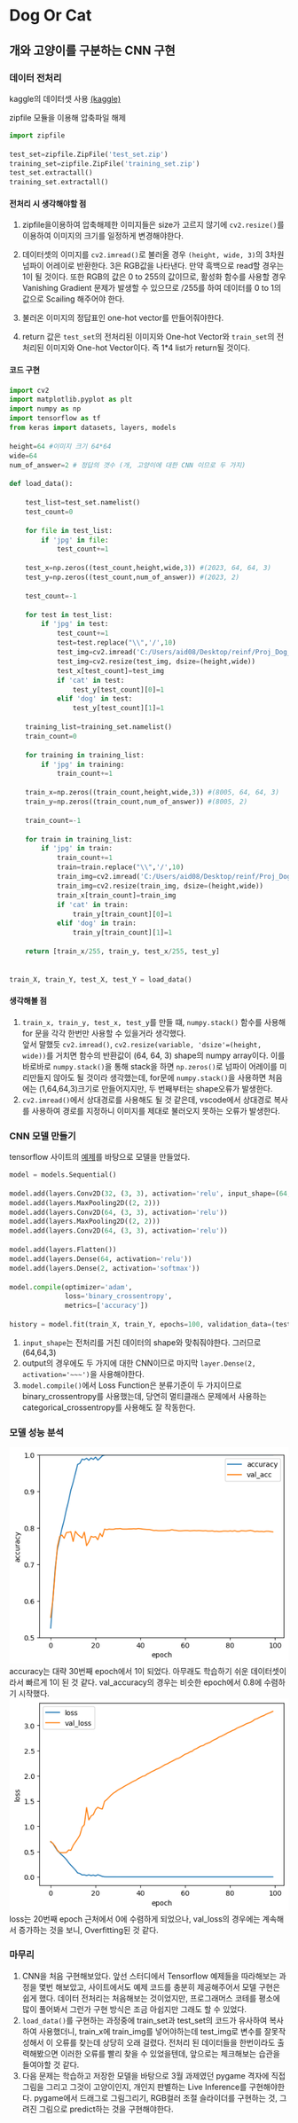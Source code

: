 # Dog Or Cat

## 개와 고양이를 구분하는 CNN 구현
###  데이터 전처리

kaggle의 데이터셋 사용 [(kaggle)]( https://www.kaggle.com/datasets/tongpython/cat-and-dog)

zipfile 모듈을 이용해 압축파일 해제
```python
import zipfile

test_set=zipfile.ZipFile('test_set.zip')
training_set=zipfile.ZipFile('training_set.zip')
test_set.extractall()
training_set.extractall()
```

#### 전처리 시 생각해야할 점 


1. zipfile을이용하여 압축해제한 이미지들은 size가 고르지 않기에 ```cv2.resize()```를 이용하여 이미지의 크기를 일정하게 변경해야한다.

2. 데이터셋의 이미지를 ```cv2.imread()```로 불러올 경우 ```(height, wide, 3)```의 3차원 넘파이 어레이로 반환한다. 3은 RGB값을 나타낸다. 만약 흑백으로 read할 경우는 1이 될 것이다. 또한 RGB의 값은 0 to 255의 값이므로, 활성화 함수를 사용할 경우 Vanishing Gradient 문제가 발생할 수 있으므로 /255를 하여 데이터를 0 to 1의 값으로 Scailing 해주어야 한다.

3. 불러온 이미지의 정답표인 one-hot vector를 만들어줘야한다.

4. return 값은 ```test_set```의 전처리된 이미지와 One-hot Vector와 ```train_set```의 전처리된 이미지와 One-hot Vector이다. 즉 1*4 list가 return될 것이다. 


#### 코드 구현
```python
import cv2
import matplotlib.pyplot as plt
import numpy as np
import tensorflow as tf
from keras import datasets, layers, models

height=64 #이미지 크기 64*64
wide=64
num_of_answer=2 # 정답의 갯수 (개, 고양이에 대한 CNN 이므로 두 가지)

def load_data():

    test_list=test_set.namelist()
    test_count=0

    for file in test_list:
        if 'jpg' in file:
            test_count+=1

    test_x=np.zeros((test_count,height,wide,3)) #(2023, 64, 64, 3)
    test_y=np.zeros((test_count,num_of_answer)) #(2023, 2)

    test_count=-1

    for test in test_list:
        if 'jpg' in test:
            test_count+=1 
            test=test.replace("\\",'/',10)
            test_img=cv2.imread('C:/Users/aid08/Desktop/reinf/Proj_Dog_Or_Cat/'+ test)
            test_img=cv2.resize(test_img, dsize=(height,wide))
            test_x[test_count]=test_img
            if 'cat' in test:
                test_y[test_count][0]=1
            elif 'dog' in test:
                test_y[test_count][1]=1
    
    training_list=training_set.namelist()     
    train_count=0

    for training in training_list: 
        if 'jpg' in training:
            train_count+=1

    train_x=np.zeros((train_count,height,wide,3)) #(8005, 64, 64, 3)
    train_y=np.zeros((train_count,num_of_answer)) #(8005, 2)

    train_count=-1

    for train in training_list:
        if 'jpg' in train:
            train_count+=1
            train=train.replace("\\",'/',10)
            train_img=cv2.imread('C:/Users/aid08/Desktop/reinf/Proj_Dog_Or_Cat/'+ train)
            train_img=cv2.resize(train_img, dsize=(height,wide))
            train_x[train_count]=train_img
            if 'cat' in train:
                train_y[train_count][0]=1
            elif 'dog' in train:
                train_y[train_count][1]=1

    return [train_x/255, train_y, test_x/255, test_y]


train_X, train_Y, test_X, test_Y = load_data()
```

#### 생각해볼 점
1. ```train_x, train_y, test_x, test_y```를 만들 떄, ```numpy.stack()``` 함수를 사용해 for 문을 각각 한번만 사용할 수 있을거라 생각했다. <br> 
앞서 말했듯 ```cv2.imread()```, ```cv2.resize(variable, 'dsize'=(height, wide))```를 거치면 함수의 반환값이 (64, 64, 3) shape의 numpy array이다. 이를 바로바로 ```numpy.stack()```을 통해 stack을 하면 ```np.zeros()```로 넘파이 어레이를 미리만들지 않아도 될 것이라 생각했는데, for문에 ```numpy.stack()```을 사용하면 처음에는 (1,64,64,3)크기로 만들어지지만, 두 번째부터는 shape오류가 발생한다.
2. ```cv2.imread()```에서 상대경로를 사용해도 될 것 같은데, vscode에서 상대경로 복사를 사용하여 경로를 지정하니 이미지를 제대로 불러오지 못하는 오류가 발생한다.

### CNN 모델 만들기
tensorflow 사이트의 [예제](https://www.tensorflow.org/tutorials/images/cnn?hl=ko)를 바탕으로 모델을 만들었다.
```python
model = models.Sequential()

model.add(layers.Conv2D(32, (3, 3), activation='relu', input_shape=(64, 64, 3)))
model.add(layers.MaxPooling2D((2, 2)))
model.add(layers.Conv2D(64, (3, 3), activation='relu'))
model.add(layers.MaxPooling2D((2, 2)))
model.add(layers.Conv2D(64, (3, 3), activation='relu'))

model.add(layers.Flatten())
model.add(layers.Dense(64, activation='relu'))
model.add(layers.Dense(2, activation='softmax'))

model.compile(optimizer='adam',
              loss='binary_crossentropy',
              metrics=['accuracy'])

history = model.fit(train_X, train_Y, epochs=100, validation_data=(test_X, test_Y))
```
1. ```input_shape```는 전처리를 거친 데이터의 shape와 맞춰줘야한다. 그러므로 (64,64,3)
2. output의 경우에도 두 가지에 대한 CNN이므로 마지막 ```layer.Dense(2, activation='~~~')```을 사용해야한다.
3. ```model.compile()```에서 Loss Function은 분류기준이 두 가지이므로 binary_crossentropy를 사용했는데, 당연히 멀티클래스 문제에서 사용하는 categorical_crossentropy를 사용해도 잘 작동한다.

### 모델 성능 분석

![acc](output_acc.png)<br>
accuracy는 대략 30번째 epoch에서 1이 되었다. 아무래도 학습하기 쉬운 데이터셋이라서 빠르게 1이 된 것 같다.
val_accuracy의 경우는 비슷한 epoch에서 0.8에 수렴하기 시작했다.<br>
![loss](output_loss.png)<br>
loss는 20번째 epoch 근처에서 0에 수렴하게 되었으나, val_loss의 경우에는 계속해서 증가하는 것을 보니, Overfitting된 것 같다.

### 마무리
1. CNN을 처음 구현해보았다. 앞선 스터디에서 Tensorflow 예제들을 따라해보는 과정을 몇번 해보았고, 사이트에서도 예제 코드를 충분히 제공해주어서 모델 구현은 쉽게 했다. 데이터 전처리는 처음해보는 것이었지만, 프로그래머스 코테를 평소에 많이 풀어봐서 그런가 구현 방식은 조금 아쉽지만 그래도 할 수 있었다.
2. ```load_data()```를 구현하는 과정중에 train_set과 test_set의 코드가 유사하여 복사하여 사용했더니, train_x에 train_img를 넣어야하는데 test_img로 변수를 잘못작성해서 이 오류를 찾는데 상당히 오래 걸렸다. 전처리 된 데이터들을 한번이라도 출력해봤으면 이러한 오류를 빨리 찾을 수 있었을텐데, 앞으로는 체크해보는 습관을 들여야할 것 같다.
3. 다음 문제는 학습하고 저장한 모델을 바탕으로 3월 과제였던 pygame 격자에 직접 그림을 그리고 그것이 고양이인지, 개인지 판별하는 Live Inference를 구현해야한다. pygame에서 드래그로 그림그리기, RGB컬러 조절 슬라이더를 구현하는 것, 그려진 그림으로 predict하는 것을 구현해야한다.